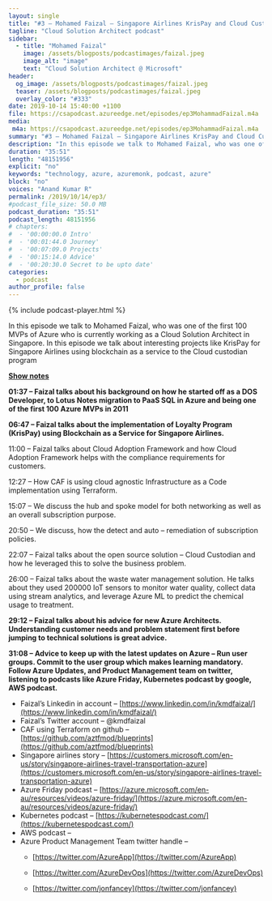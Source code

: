 ```yaml
---
layout: single
title: "#3 – Mohamed Faizal – Singapore Airlines KrisPay and Cloud Custodian program"
tagline: "Cloud Solution Architect podcast"
sidebar:
  - title: "Mohamed Faizal"
    image: /assets/blogposts/podcastimages/faizal.jpeg
    image_alt: "image"
    text: "Cloud Solution Architect @ Microsoft"
header:
  og_image: /assets/blogposts/podcastimages/faizal.jpeg
  teaser: /assets/blogposts/podcastimages/faizal.jpeg
  overlay_color: "#333"
date: 2019-10-14 15:40:00 +1100
file: https://csapodcast.azureedge.net/episodes/ep3MohammadFaizal.m4a
media: 
 m4a: https://csapodcast.azureedge.net/episodes/ep3MohammadFaizal.m4a
summary: "#3 – Mohamed Faizal – Singapore Airlines KrisPay and Cloud Custodian program"
description: "In this episode we talk to Mohamed Faizal, who was one of the first 100 MVPs of Azure who is currently working as a Cloud Solution Architect in Singapore. In this episode we talk about interesting projects like KrisPay for Singapore Airlines using blockchain as a service to the Cloud custodian program"
duration: "35:51" 
length: "48151956"
explicit: "no" 
keywords: "technology, azure, azuremonk, podcast, azure"
block: "no" 
voices: "Anand Kumar R"
permalink: /2019/10/14/ep3/
#podcast_file_size: 50.0 MB 
podcast_duration: "35:51" 
podcast_length: 48151956
# chapters:
#  - '00:00:00.0 Intro'
#  - '00:01:44.0 Journey'
#  - '00:07:09.0 Projects'
#  - '00:15:14.0 Advice'
#  - '00:20:30.0 Secret to be upto date'
categories:
  - podcast
author_profile: false
---
```


{% include podcast-player.html %}

In this episode we talk to Mohamed Faizal, who was one of the first 100 MVPs of Azure who is currently working as a Cloud Solution Architect in Singapore. In this episode we talk about interesting projects like KrisPay for Singapore Airlines using blockchain as a service to the Cloud custodian program

**<u>Show notes</u>**

**01:37 – Faizal talks about his background on how he started off as a DOS Developer, to Lotus Notes migration to PaaS SQL in Azure and being one of the first 100 Azure MVPs in 2011**

**06:47 – Faizal talks about the implementation of Loyalty Program (KrisPay) using Blockchain as a Service for Singapore Airlines.**

11:00 – Faizal talks about Cloud Adoption Framework and how Cloud Adoption Framework helps with the compliance requirements for customers.

12:27 – How CAF is using cloud agnostic Infrastructure as a Code implementation using Terraform.

15:07 – We discuss the hub and spoke model for both networking as well as an overall subscription purpose.

20:50 – We discuss, how the detect and auto – remediation of subscription policies.

22:07 – Faizal talks about the open source solution – Cloud Custodian and how he leveraged this to solve the business problem.

26:00 – Faizal talks about the waste water management solution. He talks about they used 200000 IoT sensors to monitor water quality, collect data using stream analytics, and leverage Azure ML to predict the chemical usage to treatment.

**29:12 – Faizal talks about his advice for new Azure Architects. Understanding customer needs and problem statement first before jumping to technical solutions is great advice.**

**31:08 – Advice to keep up with the latest updates on Azure – Run user groups. Commit to the user group which makes learning mandatory. Follow Azure Updates, and Product Management team on twitter, listening to podcasts like Azure Friday, Kubernetes podcast by google, AWS podcast.**

*   Faizal’s Linkedin in account – [https://www.linkedin.com/in/kmdfaizal/](https://www.linkedin.com/in/kmdfaizal/)
*   Faizal’s Twitter account – @kmdfaizal
*   CAF using Terraform on github – [https://github.com/aztfmod/blueprints](https://github.com/aztfmod/blueprints)
*   Singapore airlines story – [https://customers.microsoft.com/en-us/story/singapore-airlines-travel-transportation-azure](https://customers.microsoft.com/en-us/story/singapore-airlines-travel-transportation-azure)
*   Azure Friday podcast – [https://azure.microsoft.com/en-au/resources/videos/azure-friday/](https://azure.microsoft.com/en-au/resources/videos/azure-friday/)
*   Kubernetes podcast – [https://kubernetespodcast.com/](https://kubernetespodcast.com/)
*   AWS podcast –
*   Azure Product Management Team twitter handle –
    *   [https://twitter.com/AzureApp](https://twitter.com/AzureApp)

    *   [https://twitter.com/AzureDevOps](https://twitter.com/AzureDevOps)

    *   [https://twitter.com/jonfancey](https://twitter.com/jonfancey)